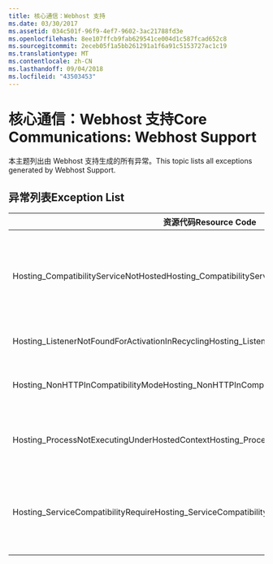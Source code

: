 ```yaml
---
title: 核心通信：Webhost 支持
ms.date: 03/30/2017
ms.assetid: 034c501f-96f9-4ef7-9602-3ac21788fd3e
ms.openlocfilehash: 8ee107ffcb9fab629541ce004d1c587fcad652c8
ms.sourcegitcommit: 2eceb05f1a5bb261291a1f6a91c5153727ac1c19
ms.translationtype: MT
ms.contentlocale: zh-CN
ms.lasthandoff: 09/04/2018
ms.locfileid: "43503453"
---
```

# <a name="core-communications-webhost-support"></a><span data-ttu-id="80ebb-102">核心通信：Webhost 支持</span><span class="sxs-lookup"><span data-stu-id="80ebb-102">Core Communications: Webhost Support</span></span>

<span data-ttu-id="80ebb-103">本主题列出由 Webhost 支持生成的所有异常。</span><span class="sxs-lookup"><span data-stu-id="80ebb-103">This topic lists all exceptions generated by Webhost Support.</span></span>

## <a name="exception-list"></a><span data-ttu-id="80ebb-104">异常列表</span><span class="sxs-lookup"><span data-stu-id="80ebb-104">Exception List</span></span>

|<span data-ttu-id="80ebb-105">资源代码</span><span class="sxs-lookup"><span data-stu-id="80ebb-105">Resource Code</span></span>|<span data-ttu-id="80ebb-106">资源字符串</span><span class="sxs-lookup"><span data-stu-id="80ebb-106">Resource String</span></span>|
|-------------------|---------------------|
|<span data-ttu-id="80ebb-107">Hosting_CompatibilityServiceNotHosted</span><span class="sxs-lookup"><span data-stu-id="80ebb-107">Hosting_CompatibilityServiceNotHosted</span></span>|<span data-ttu-id="80ebb-108">此服务需要 ASP.NET 兼容性。</span><span class="sxs-lookup"><span data-stu-id="80ebb-108">This service requires ASP.NET compatibility.</span></span> <span data-ttu-id="80ebb-109">它还必须承载于 IIS 中。</span><span class="sxs-lookup"><span data-stu-id="80ebb-109">It must also be hosted in IIS.</span></span> <span data-ttu-id="80ebb-110">将服务承载于 IIS 中，并在 Web.config 中打开 ASP.NET 兼容性，或将 AspNetCompatibilityRequirementsAttribute.AspNetCompatibilityRequirementsMode 属性设置为“Required”以外的值。</span><span class="sxs-lookup"><span data-stu-id="80ebb-110">Either host the service in IIS with ASP.NET compatibility turned on in Web.config or set the AspNetCompatibilityRequirementsAttribute.AspNetCompatibilityRequirementsMode property to a value other than Required.</span></span>|
|<span data-ttu-id="80ebb-111">Hosting_ListenerNotFoundForActivationInRecycling</span><span class="sxs-lookup"><span data-stu-id="80ebb-111">Hosting_ListenerNotFoundForActivationInRecycling</span></span>|<span data-ttu-id="80ebb-112">当前没有侦听指定地址的通道。</span><span class="sxs-lookup"><span data-stu-id="80ebb-112">No channel is actively listening at the specified address.</span></span> <span data-ttu-id="80ebb-113">如果正在回收应用程序，则会关闭服务。</span><span class="sxs-lookup"><span data-stu-id="80ebb-113">If an application is recycling, the service is closed.</span></span>|
|<span data-ttu-id="80ebb-114">Hosting_NonHTTPInCompatibilityMode</span><span class="sxs-lookup"><span data-stu-id="80ebb-114">Hosting_NonHTTPInCompatibilityMode</span></span>|<span data-ttu-id="80ebb-115">受 ASP.NET 兼容性支持的协议只有 HTTP 和 HTTPS。</span><span class="sxs-lookup"><span data-stu-id="80ebb-115">The only protocols that are supported under ASP.NET compatibility are HTTP and HTTPS.</span></span> <span data-ttu-id="80ebb-116">删除指定终结点或对应用程序禁用 ASP.NET 兼容性。</span><span class="sxs-lookup"><span data-stu-id="80ebb-116">Remove the specified endpoint or disable ASP.NET compatibility for the application.</span></span>|
|<span data-ttu-id="80ebb-117">Hosting_ProcessNotExecutingUnderHostedContext</span><span class="sxs-lookup"><span data-stu-id="80ebb-117">Hosting_ProcessNotExecutingUnderHostedContext</span></span>|<span data-ttu-id="80ebb-118">不能在当前宿主环境内调用指定宿主进程。</span><span class="sxs-lookup"><span data-stu-id="80ebb-118">The specified hosting process cannot be invoked within the current hosting environment.</span></span> <span data-ttu-id="80ebb-119">此 API 要求调用应用程序承载于 Internet 信息服务或 Windows 进程激活服务中。</span><span class="sxs-lookup"><span data-stu-id="80ebb-119">This API requires that the calling application be hosted in Internet Information Services or Windows Process Activation Service.</span></span>|
|<span data-ttu-id="80ebb-120">Hosting_ServiceCompatibilityRequire</span><span class="sxs-lookup"><span data-stu-id="80ebb-120">Hosting_ServiceCompatibilityRequire</span></span>|<span data-ttu-id="80ebb-121">无法激活此服务，因为此服务需要 ASP.NET 兼容性。</span><span class="sxs-lookup"><span data-stu-id="80ebb-121">The service cannot be activated because it requires ASP.NET compatibility.</span></span> <span data-ttu-id="80ebb-122">没有对此应用程序启用 ASP.NET 兼容性。</span><span class="sxs-lookup"><span data-stu-id="80ebb-122">ASP.NET compatibility is not enabled for this application.</span></span> <span data-ttu-id="80ebb-123">请在 Web.config 文件中启用 ASP.NET 兼容性，或设置 AspNetCompatibilityRequirementsAttribute.AspNetCompatibility。</span><span class="sxs-lookup"><span data-stu-id="80ebb-123">Either enable ASP.NET compatibility in Web.config file or set the AspNetCompatibilityRequirementsAttribute.AspNetCompatibility.</span></span>|
